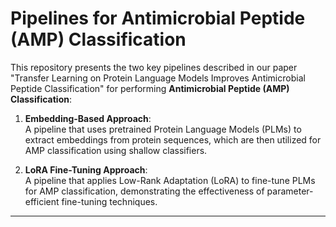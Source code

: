 # **Pipelines for Antimicrobial Peptide (AMP) Classification**

This repository presents the two key pipelines described in our paper "Transfer Learning on Protein Language Models Improves
Antimicrobial Peptide Classification" for performing **Antimicrobial Peptide (AMP) Classification**:

1. **Embedding-Based Approach**:  
   A pipeline that uses pretrained Protein Language Models (PLMs) to extract embeddings from protein sequences, which are then utilized for AMP classification using shallow classifiers.

2. **LoRA Fine-Tuning Approach**:  
   A pipeline that applies Low-Rank Adaptation (LoRA) to fine-tune PLMs for AMP classification, demonstrating the effectiveness of parameter-efficient fine-tuning techniques.

---
